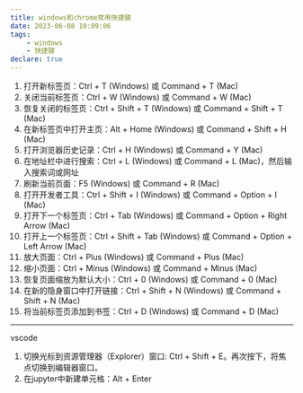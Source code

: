 ```yaml
---
title: windows和chrome常用快捷键
date: 2023-06-08 10:09:06
tags:
    - windows
    - 快捷键
declare: true
---
```

1. 打开新标签页：Ctrl + T (Windows) 或 Command + T (Mac)
2. 关闭当前标签页：Ctrl + W (Windows) 或 Command + W (Mac)<!--more-->
3. 恢复关闭的标签页：Ctrl + Shift + T (Windows) 或 Command + Shift + T (Mac)
4. 在新标签页中打开主页：Alt + Home (Windows) 或 Command + Shift + H (Mac)
5. 打开浏览器历史记录：Ctrl + H (Windows) 或 Command + Y (Mac)
6. 在地址栏中进行搜索：Ctrl + L (Windows) 或 Command + L (Mac)，然后输入搜索词或网址
7. 刷新当前页面：F5 (Windows) 或 Command + R (Mac)
8. 打开开发者工具：Ctrl + Shift + I (Windows) 或 Command + Option + I (Mac)
9. 打开下一个标签页：Ctrl + Tab (Windows) 或 Command + Option + Right Arrow (Mac)
10. 打开上一个标签页：Ctrl + Shift + Tab (Windows) 或 Command + Option + Left Arrow (Mac)
11. 放大页面：Ctrl + Plus (Windows) 或 Command + Plus (Mac)
12. 缩小页面：Ctrl + Minus (Windows) 或 Command + Minus (Mac)
13. 恢复页面缩放为默认大小：Ctrl + 0 (Windows) 或 Command + 0 (Mac)
14. 在新的隐身窗口中打开链接：Ctrl + Shift + N (Windows) 或 Command + Shift + N (Mac)
15. 将当前标签页添加到书签：Ctrl + D (Windows) 或 Command + D (Mac)

--------------------------------------------
vscode
1. 切换光标到资源管理器（Explorer）窗口: Ctrl + Shift + E。再次按下，将焦点切换到编辑器窗口。
2. 在jupyter中新建单元格：Alt + Enter